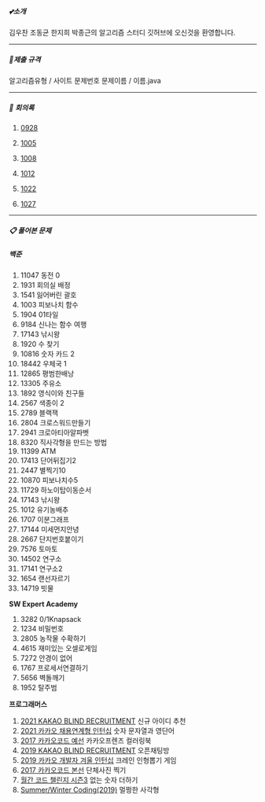 ##### 💕소개
김우찬 조동균 한지희 박종근의 알고리즘 스터디 깃허브에 오신것을 환영합니다. 
<hr>

##### 📌제출 규격

알고리즘유형 / 사이트 문제번호 문제이름 / 이름.java

<hr>

##### 📖 회의록

1. [0928](https://github.com/SSAFY6-SEOUL13-RUNAWAY/AlogrithmStudy/blob/main/Minutes%20of%20Meeting/2021_09_28.md)

2. [1005](https://github.com/SSAFY6-SEOUL13-RUNAWAY/AlogrithmStudy/blob/main/Minutes%20of%20Meeting/2021_10_05.md)

3. [1008](https://github.com/SSAFY6-SEOUL13-RUNAWAY/AlogrithmStudy/blob/main/Minutes%20of%20Meeting/2021_10_08.md)

4. [1012](https://github.com/SSAFY6-SEOUL13-RUNAWAY/AlogrithmStudy/blob/main/Minutes%20of%20Meeting/2021_10_12.md)

5. [1022](https://github.com/SSAFY6-SEOUL13-RUNAWAY/AlogrithmStudy/blob/main/Minutes%20of%20Meeting/2021_10_22.md)

6. [1027](https://github.com/SSAFY6-SEOUL13-RUNAWAY/AlogrithmStudy/blob/main/Minutes%20of%20Meeting/2021_10_27.md)

   

<hr>

##### 📋 풀어본 문제

##### **백준**

1. 11047 동전 0
2. 1931 회의실 배정
3. 1541 잃어버린 괄호
4. 1003 피보나치 함수
5. 1904 01타일
6. 9184 신나는 함수 여행
7. 17143 낚시왕
8. 1920 수 찾기
9. 10816 숫자 카드 2
10. 18442 우체국 1
11. 12865 평범한배낭
12. 13305 주유소
13. 1892 영식이와 친구들
14. 2567 색종이 2
15. 2789 블랙잭
16. 2804 크로스워드만들기
17. 2941 크로아티아알파벳
18. 8320 직사각형을 만드는 방법
19. 11399 ATM
20. 17413 단어뒤집기2
21. 2447 별찍기10
22. 10870 피보나치수5
23. 11729 하노이탑이동순서
24. 17143 낚시왕
25. 1012 유기농배추
26. 1707 이분그래프
27. 17144 미세먼지안녕
28. 2667 단지번호붙이기
29. 7576 토마토
30. 14502 연구소
31. 17141 연구소2
32. 1654 랜선자르기
33. 14719 빗물



**SW Expert Academy**

1. 3282 0/1Knapsack
2. 1234 비밀번호
3. 2805 농작물 수확하기
4. 4615 재미있는 오셀로게임
5. 7272 안경이 없어
6. 1767 프로세서연결하기
7. 5656 벽돌깨기
8. 1952 탈주범



**프로그래머스**

1. [2021 KAKAO BLIND RECRUITMENT](https://programmers.co.kr/learn/challenges)  신규 아이디 추천
2. [2021 카카오 채용연계형 인턴십](https://programmers.co.kr/learn/challenges) 숫자 문자열과 영단어
3. [2017 카카오코드 예선](https://programmers.co.kr/learn/challenges) 카카오프렌즈 컬러링북
4. [2019 KAKAO BLIND RECRUITMENT](https://programmers.co.kr/learn/challenges) 오픈채팅방
5. [2019 카카오 개발자 겨울 인턴십](https://programmers.co.kr/learn/challenges) 크레인 인형뽑기 게임
6. [2017 카카오코드 본선](https://programmers.co.kr/learn/challenges) 단체사진 찍기
7. [월간 코드 챌린지 시즌3](https://programmers.co.kr/learn/challenges) 없는 숫자 더하기
8. [Summer/Winter Coding(2019)](https://programmers.co.kr/learn/challenges) 멀쩡한 사각형

